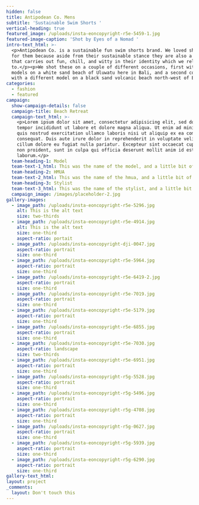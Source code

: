 ```yaml
---
hidden: false
title: Antipodean Co. Mens
subtitle: 'Sustainable Swim Shorts '
vertical-heading: true
featured_image: /uploads/insta-eoncopyright-r5e-5459-1.jpg
featured-image-caption: 'Shot by Eyes of a Nomad '
intro-text_html: >-
  <p>Antipodean Co. is a sustainable fun swim shorts brand. We loved shooting
  for them because aside from their sustainable stance they are also a brand
  that carries out fun, chill, and witty in their identity which we relate
  to.</p><p>We shot these on a couple of different occasions, first with two
  models on a white sand beach of Uluwatu here in Bali, and a second collection
  with a different model on a black sand volcanic beach north-west of Bali.</p>
categories:
  - fashion
  - featured
campaign:
  show-campaign-details: false
  campaign-title: Beach Retreat
  campaign-text_html: >-
    <p>Lorem ipsum dolor sit amet, consectetur adipisicing elit, sed do eiusmod
    tempor incididunt ut labore et dolore magna aliqua. Ut enim ad minim veniam,
    quis nostrud exercitation ullamco laboris nisi ut aliquip ex ea commodo
    consequat. Duis aute irure dolor in reprehenderit in voluptate velit esse
    cillum dolore eu fugiat nulla pariatur. Excepteur sint occaecat cupidatat
    non proident, sunt in culpa qui officia deserunt mollit anim id est
    laborum.</p>
  team-heading-1: Model
  team-text-1_html: This was the name of the model, and a little bit of a blurb about her.
  team-heading-2: HMUA
  team-text-2_html: This was the name of the hmua, and a little bit of a blurb about her.
  team-heading-3: Stylist
  team-text-3_html: This was the name of the stylist, and a little bit of a blurb about her.
  campaign_image: /images/placeholder-2.jpg
gallery-images:
  - image_path: /uploads/insta-eoncopyright-r5e-5296.jpg
    alt: This is the alt text
    size: two-thirds
  - image_path: /uploads/insta-eoncopyright-r5e-4914.jpg
    alt: This is the alt text
    size: one-third
    aspect-ratio: portait
  - image_path: /uploads/insta-eoncopyright-dji-0047.jpg
    aspect-ratio: portrait
    size: one-third
  - image_path: /uploads/insta-eoncopyright-r5e-5964.jpg
    aspect-ratio: portrait
    size: one-third
  - image_path: /uploads/insta-eoncopyright-r5e-6419-2.jpg
    aspect-ratio: portrait
    size: one-third
  - image_path: /uploads/insta-eoncopyright-r5e-7019.jpg
    aspect-ratio: portrait
    size: one-third
  - image_path: /uploads/insta-eoncopyright-r5e-5179.jpg
    aspect-ratio: portrait
    size: one-third
  - image_path: /uploads/insta-eoncopyright-r5e-6855.jpg
    aspect-ratio: portrait
    size: one-third
  - image_path: /uploads/insta-eoncopyright-r5e-7030.jpg
    aspect-ratio: landscape
    size: two-thirds
  - image_path: /uploads/insta-eoncopyright-r5e-6951.jpg
    aspect-ratio: portrait
    size: one-third
  - image_path: /uploads/insta-eoncopyright-r5g-5528.jpg
    aspect-ratio: portrait
    size: one-third
  - image_path: /uploads/insta-eoncopyright-r5g-5496.jpg
    aspect-ratio: portrait
    size: one-third
  - image_path: /uploads/insta-eoncopyright-r5g-4708.jpg
    aspect-ratio: portrait
    size: one-third
  - image_path: /uploads/insta-eoncopyright-r5g-0627.jpg
    aspect-ratio: portrait
    size: one-third
  - image_path: /uploads/insta-eoncopyright-r5g-5939.jpg
    aspect-ratio: portrait
    size: one-third
  - image_path: /uploads/insta-eoncopyright-r5g-6290.jpg
    aspect-ratio: portrait
    size: one-third
gallery-text_html:
layout: project
_comments:
  layout: Don't touch this
---
```

